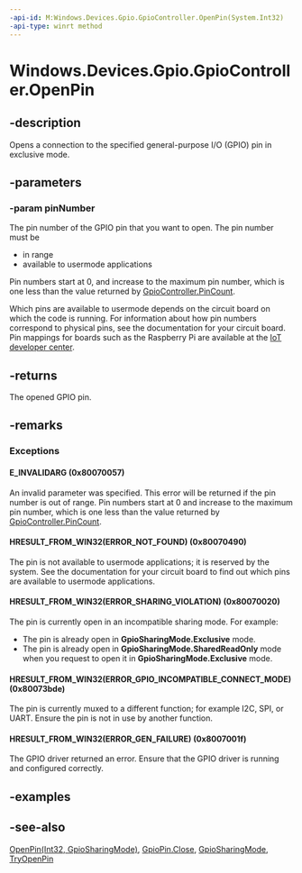 ```yaml
---
-api-id: M:Windows.Devices.Gpio.GpioController.OpenPin(System.Int32)
-api-type: winrt method
---
```


<!-- Method syntax
public Windows.Devices.Gpio.GpioPin OpenPin(System.Int32 pinNumber)
-->

# Windows.Devices.Gpio.GpioController.OpenPin

## -description
Opens a connection to the specified general-purpose I/O (GPIO) pin in exclusive mode.

## -parameters
### -param pinNumber
The pin number of the GPIO pin that you want to open. The pin number must be
+ in range
+ available to usermode applications


Pin numbers start at 0, and increase to the maximum pin number, which is one less than the value returned by [GpioController.PinCount](gpiocontroller_pincount.md).

Which pins are available to usermode depends on the circuit board on which the code is running. For information about how pin numbers correspond to physical pins, see the documentation for your circuit board. Pin mappings for boards such as the Raspberry Pi are available at the [IoT developer center](https://developer.microsoft.com/en-us/windows/iot/).

## -returns
The opened GPIO pin.

## -remarks
### Exceptions

#### E_INVALIDARG  (0x80070057)

An invalid parameter was specified. This error will be returned if the pin number is out of range. Pin numbers start at 0 and increase to the maximum pin number, which is one less than the value returned by [GpioController.PinCount](gpiocontroller_pincount.md).

#### HRESULT_FROM_WIN32(ERROR_NOT_FOUND) (0x80070490)

The pin is not available to usermode applications; it is reserved by the system. See the documentation for your circuit board to find out which pins are available to usermode applications.

#### HRESULT_FROM_WIN32(ERROR_SHARING_VIOLATION) (0x80070020)

The pin is currently open in an incompatible sharing mode. For example:


+ The pin is already open in **GpioSharingMode.Exclusive** mode.
+ The pin is already open in **GpioSharingMode.SharedReadOnly** mode when you request to open it in **GpioSharingMode.Exclusive** mode.


#### HRESULT_FROM_WIN32(ERROR_GPIO_INCOMPATIBLE_CONNECT_MODE) (0x80073bde)

The pin is currently muxed to a different function; for example I2C, SPI, or UART. Ensure the pin is not in use by another function.

#### HRESULT_FROM_WIN32(ERROR_GEN_FAILURE) (0x8007001f)

The GPIO driver returned an error. Ensure that the GPIO driver is running and configured correctly.

## -examples

## -see-also
[OpenPin(Int32, GpioSharingMode)](gpiocontroller_openpin_1242230438.md), [GpioPin.Close](gpiopin_close.md), [GpioSharingMode](gpiosharingmode.md), [TryOpenPin](gpiocontroller_tryopenpin.md)